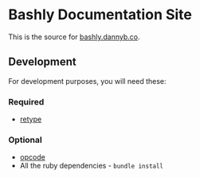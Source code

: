 # Bashly Documentation Site

This is the source for [bashly.dannyb.co](https://bashly.dannyb.co).

## Development

For development purposes, you will need these:

### Required

- [retype](https://retype.com)

### Optional

- [opcode](https://github.com/DannyBen/opcode)
- All the ruby dependencies - `bundle install`
